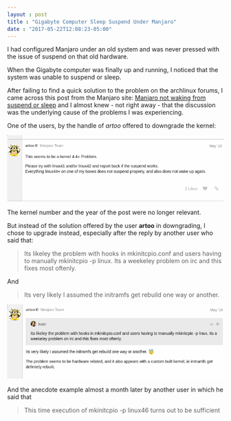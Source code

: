 ```yaml
---
layout : post
title : "Gigabyte Computer Sleep Suspend Under Manjaro"
date : "2017-05-22T12:08:23-05:00"
---
```

<p>I had configured Manjaro under an old system and was never pressed with the issue of suspend on that old hardware.</p>

<p>When the Gigabyte computer was finally up and running, I noticed that the system was unable to suspend or sleep.</p>

<p>After failing to find a quick solution to the problem on the archlinux forums, I came across this post from the Manjaro site: <a href="https://forum.manjaro.org/t/manjaro-not-waking-from-suspend-or-sleep/492" target="_blank">Manjaro not waking from suspend or sleep</a> and I almost knew  - not right away - that the discussion was the underlying cause of the problems I was experiencing.</p>

<p>One of the users, by the handle of <em>artoo</em> offered to downgrade the kernel:</p>

<p><img src="/images/2017-05-22-artoo-downgrade-suggestion.png" alt=""></p>

<p>The kernel number and the year of the post were no longer relevant.</p>

<p>But instead of the solution offered by the user <strong>artoo</strong> in downgrading, I chose to upgrade instead, especially after the reply by another user who said that:</p>

<blockquote>
<p>Its likeley the problem with hooks in mkinitcpio.conf and users having to
manually mkinitcpio -p linux. Its a weekeley problem on irc and this fixes most
oftenly.</p>
</blockquote>

<p>And</p>

<blockquote>
<p>Its very likely I assumed the initramfs get rebuild one way or another.</p>
</blockquote>

<p><img src="/images/2017-05-22-ivan-reply-mkinitcpiio.png" alt=""></p>

<p>And the anecdote example almost a month later by another user in which he said that</p>

<blockquote>
<p>This time execution of mkinitcpio -p linux46 turns out to be sufficient</p>
</blockquote>

<p><img src="./Gigabyte computer sleep suspend under Manjaro · blog del tecnólogo_files/2017-05-22-fordprefect-suggestion-mkinitcpio.png" alt=""></p>
